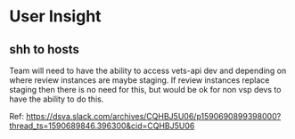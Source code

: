 # User Insight

## shh to hosts
Team will need to have the ability to access vets-api dev and depending on where review instances are maybe staging. If review  instances replace staging then  there is no need for this, but would be ok for non vsp devs to have the ability to do this.


Ref: https://dsva.slack.com/archives/CQHBJ5U06/p1590690899398000?thread_ts=1590689846.396300&cid=CQHBJ5U06
